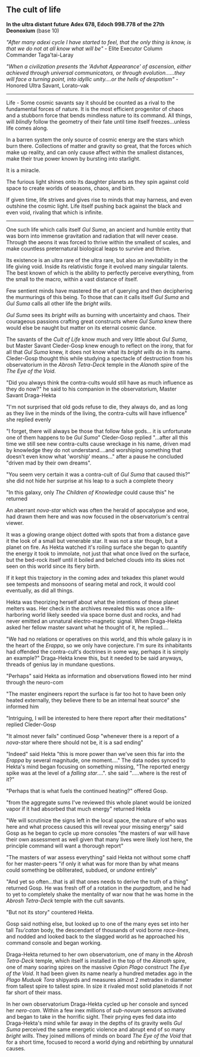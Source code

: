 ## The cult of life

**In the ultra distant future**
**Adex 678, Edoch 998.778 of the 27th Deonoxium** (base 10)

_"After many adexi cycle I have started to feel, that the only thing is know, is that we do not at all know what will be"_ - Elite Executor Column Commander Taga'tai-Laray

_"When a civilization presents the 'Advhat Appearance' of ascension, either achieved through universal communicators, or through evolution......they will face a turning point, into idyllic unity....or the hells of despotism"_ - Honored Ultra Savant, Lorato-vak

-----------------

Life - Some cosmic savants say it should be counted as a rival to the fundamental forces of nature. It is the most efficient progenitor of chaos and a stubborn force that bends mindless nature to its command. All things, will _blindly_  follow the geometry of their fate until time itself freezes...unless life comes along.

In a barren system the only source of cosmic energy are the stars which burn there. Collections of matter and gravity so great, that the forces which make up reality, and can only cause affect within the smallest distances, make their true power known by bursting into starlight.

It is a miracle.

The furious light shines onto its daughter planets as they spin against cold space to create worlds of seasons, chaos, and birth.

If given time, life strives and gives rise to minds that may harness, and even outshine the cosmic light. Life itself pushing back against the black and even void, rivaling that which is infinite.

---------------------------------------

One such life which calls itself _Gul Suma_, an ancient and humble entity that was born into immense gravitation and radiation that will never cease. Through the aeons it was forced to thrive within the smallest of scales, and make countless preternatural biological leaps to survive and thrive.

Its existence is an ultra rare of the ultra rare, but also an inevitability in the life giving void. Inside its relativistic forge it evolved many singular talents. The best known of which is the ability to perfectly perceive everything, from the small to the macro, within a vast distance of itself.

Few sentient minds have mastered the art of querying and then deciphering the murmurings of this being. To those that can it calls itself _Gul Suma_ and _Gul Suma_ calls all other life the _bright wills_.

_Gul Suma_ sees its _bright wills_ as burning with uncertainty and chaos. Their courageous passions crafting great constructs where _Gul Suma_ knew there would else be naught but matter on its eternal cosmic dance.

The savants of the _Cult of Life_ know much and very little about _Gul Suma_, but Master Savant Cleder-Gosp knew enough to reflect on the irony, that for all that _Gul Suma_ knew, it does not know what its _bright wills_ do in its name. Cleder-Gosp thought this while studying a spectacle of destruction from his observatorium in the _Abrosh Tetra-Deck_ temple in the _Alanoth_ spire of the _The Eye of the Void_.

"Did you always think the contra-cults would still have as much influence as they do now?" he said to his companion in the observatorium, Master Savant Draga-Hekta

"I'm not surprised that old gods refuse to die, they always do, and as long as they live in the minds of the living, the contra-cults will have influence" she replied evenly

"I forget, there will always be those that follow false gods... it is unfortunate one of them happens to be _Gul Suma_" Cleder-Gosp replied "...after all this time we still see new contra-cults cause wreckage in his name, driven mad by knowledge they do not understand....and worshiping something that doesn't even know what 'worship' means..." after a pause he concluded "driven mad by their own dreams".

"You seem very certain it was a contra-cult of _Gul Suma_ that caused this?" she did not hide her surprise at his leap to a such a complete theory

"In this galaxy, only _The Children of Knowledge_ could cause this" he returned

An aberrant _nova-star_ which was often the herald of apocalypse and woe, had drawn them here and was now focused in the observatorium's central viewer.

It was a glowing orange object dotted with spots that from a distance gave it the look of a small but venerable star. It was not a star though, but a planet on fire. As Hekta watched it's roiling surface she began to quantify the energy it took to immolate, not just that what once lived on the surface, but the bed-rock itself until it boiled and belched clouds into its skies not seen on this world since its fiery birth.

If it kept this trajectory in the coming adex and tekadex this planet would see tempests and monsoons of searing metal and rock, it would cool eventually, as did all things.

Hekta was theorizing herself about what the intentions of these planet melters was. Her check in the archives revealed this was once a life-harboring world likely seeded via space borne dust and rocks, and had never emitted an unnatural electro-magnetic signal. When Draga-Hekta asked her fellow master savant what he thought of it, he replied....

"We had no relations or operatives on this world, and this whole galaxy is in the heart of the _Erappa_, so we only have conjecture. I'm sure its inhabitants had offended the contra-cult's doctrines in some way, perhaps it is simply an example?" Draga-Hekta knew this, but it needed to be said anyways, threads of genius lay in mundane questions.

"Perhaps" said Hekta as information and observations flowed into her mind through the neuro-com

"The master engineers report the surface is far too hot to have been only heated externally, they believe there to be an internal heat source" she informed him

"Intriguing, I will be interested to here there report after their meditations" replied Cleder-Gosp

"It almost never fails" continued Gosp "whenever there is a report of a _nova-star_ where there should not be, it is a sad ending"

"Indeed" said Hekta "this is more power than we've seen this far into the _Erappa_ by several magnitude, one moment...." The data nodes synced to Hekta's mind began focusing on something missing, "The reported energy spike was at the level of a _falling star_....". she said ".....where is the rest of it?"

"Perhaps that is what fuels the continued heating?" offered Gosp.

"from the aggregate sums I've reviewed this whole planet would be ionized vapor if it had absorbed that much energy" returned Hekta

"We will scrutinize the signs left in the local space, the nature of who was here and what process caused this will reveal your missing energy" said Gosp as he began to cycle up more consoles "the masters of war will have their own assessment as well given that many lives were likely lost here, the principle command will want a thorough report"

"The masters of war assess everything" said Hekta not without some chaff for her master-peers "if only it what was for more than by what means could something be obliterated, subdued, or _undone_ entirely"

"And yet so often...that is all that ones needs to derive the truth of a thing" returned Gosp. He was fresh off of a rotation in the _purgadtom_, and he had to yet to completely shake the mentality of war now that he was home in the _Abrosh Tetra-Deck_ temple with the cult savants.

"But not its story" countered Hekta.

Gosp said nothing else, but looked up to one of the many eyes set into her tall _Tsu'catan_ body, the descendant of thousands of void borne _race-lines_, and nodded and looked back to the slagged world as he approached his command console and began working.

Draga-Hekta returned to her own observatorium, one of many in the _Abrosh Tetra-Deck_ temple, which itself is installed in the top of the _Alanoth_ spire, one of many soaring spires on the massive _Ogion Plago_ construct _The Eye of the Void_. It had been given its name nearly a hundred metadex ago in the _Plago_ _Muduok Tora_ shipyards and measures almost 2 metradex in diameter from tallest spire to tallest spire. In size it rivaled most solid planetoids if not far short of their mass.

In her own observatorium Draga-Hekta cycled up her console and synced her _nero-com_. Within a few inex millions of _sub-novum_ sensors activated and began to take in the horrific sight. Their prying eyes fed data into Draga-Hekta's mind while far away in the depths of its gravity wells _Gul Suma_ perceived the same energetic violence and abrupt end of so many _bright wills_. They joined millions of minds on board _The Eye of the Void_ that for a short time, focused to record a world dying and rebirthing by unnatural causes.
